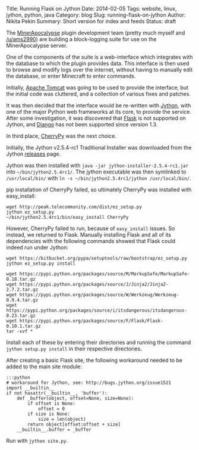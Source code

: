 Title: Running Flask on Jython
Date: 2014-02-05
Tags: website, linux, jython, python, java
Category: blog
Slug: running-flask-on-jython
Author: Nikita Pekin
Summary: Short version for index and feeds
Status: draft

The [MinerApocalypse](http://www.reddit.com/r/minerapocalypse/) plugin development team (pretty much myself and [/u/ams2990]()) are building a block-logging suite for use on the MinerApocalypse server.

One of the components of the suite is a web-interface which integrates with the database to which the plugin provides data. This interface is then used to browse and modify logs over the internet, without having to manually edit the database, or enter Minecraft to enter commands.

Initially, [Apache Tomcat]() was going to be used to provide the interface, but the initial code was cluttered, and a collection of various fixes and patches.

It was then decided that the interface would be re-written with [Jython](), with one of the major Python web frameworks at its core, to provide the service. After some investigation, it was discovered that [Flask]() is not supported on Jython, and [Django]() has not been supported since version 1.3.

In third place, [CherryPy]() was the next choice.

Initially, the Jython v2.5.4-rc1 Traditional Installer was downloaded from the Jython [releases]() page.

Jython was then installed with `java -jar jython-installer-2.5.4-rc1.jar` into `~/bin/jython2.5.4rc1/`. The jython executable was then symlinked to `/usr/local/bin/` with `ln -s ~/bin/jython2.5.4rc1/jython /usr/local/bin/`.

pip installation of CherryPy failed, so ultimately CherryPy was installed with easy_install:

    wget http://peak.telecommunity.com/dist/ez_setup.py
    jython ez_setup.py
    ~/bin/jython2.5.4rc1/bin/easy_install CherryPy

However, CherryPy failed to run, because of `easy_install` issues. So instead, we returned to Flask. Manually installing Flask and all of its dependencies with the following commands showed that Flask could indeed run under Jython:

    wget https://bitbucket.org/pypa/setuptools/raw/bootstrap/ez_setup.py
    jython ez_setup.py install

    wget https://pypi.python.org/packages/source/M/MarkupSafe/MarkupSafe-0.18.tar.gz
    wget https://pypi.python.org/packages/source/J/Jinja2/Jinja2-2.7.2.tar.gz
    wget https://pypi.python.org/packages/source/W/Werkzeug/Werkzeug-0.9.4.tar.gz
    wget https://pypi.python.org/packages/source/i/itsdangerous/itsdangerous-0.23.tar.gz
    wget https://pypi.python.org/packages/source/F/Flask/Flask-0.10.1.tar.gz
    tar -xvf *

Install each of these by entering their directories and running the command `jython setup.py install` in their respective directories.

After creating a basic Flask site, the following workaround needed to be added to the main site module:

    :::python
    # workaround for Jython, see: http://bugs.jython.org/issue1521
    import __builtin__
    if not hasattr(__builtin__, 'buffer'):
        def _buffer(object, offset=None, size=None):
            if offset is None:
                offset = 0
            if size is None:
                size = len(object)
            return object[offset:offset + size]
        __builtin__.buffer = _buffer

Run with `jython site.py`.
